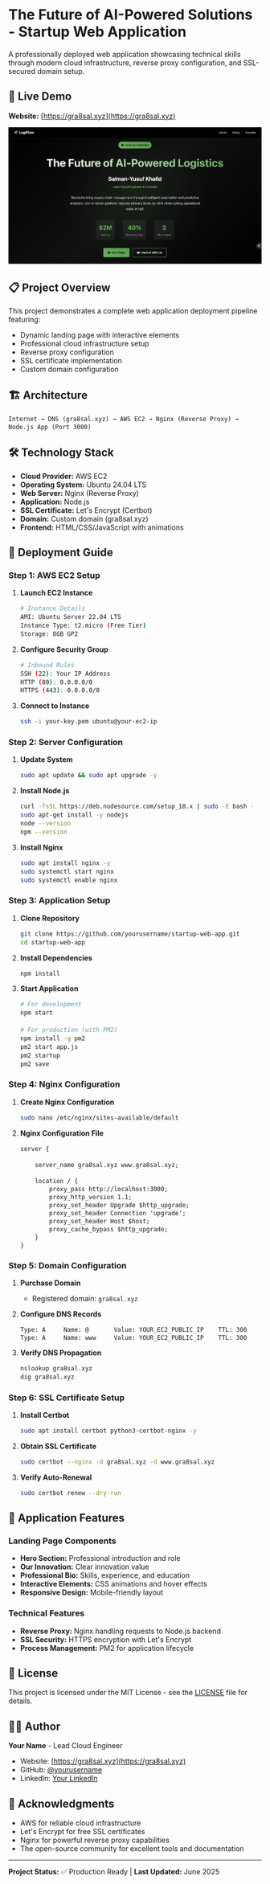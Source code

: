 # The Future of AI-Powered Solutions - Startup Web Application

A professionally deployed web application showcasing technical skills through modern cloud infrastructure, reverse proxy configuration, and SSL-secured domain setup.

## 🚀 Live Demo

**Website:** [https://gra8sal.xyz](https://gra8sal.xyz)

![screenshot](/screenshot.png)

## 📋 Project Overview

This project demonstrates a complete web application deployment pipeline featuring:

- Dynamic landing page with interactive elements
- Professional cloud infrastructure setup
- Reverse proxy configuration
- SSL certificate implementation
- Custom domain configuration

## 🏗️ Architecture

```
Internet → DNS (gra8sal.xyz) → AWS EC2 → Nginx (Reverse Proxy) → Node.js App (Port 3000)
```

## 🛠️ Technology Stack

- **Cloud Provider:** AWS EC2
- **Operating System:** Ubuntu 24.04 LTS
- **Web Server:** Nginx (Reverse Proxy)
- **Application:** Node.js
- **SSL Certificate:** Let's Encrypt (Certbot)
- **Domain:** Custom domain (gra8sal.xyz)
- **Frontend:** HTML/CSS/JavaScript with animations

## 📖 Deployment Guide

### Step 1: AWS EC2 Setup

1. **Launch EC2 Instance**

   ```bash
   # Instance Details
   AMI: Ubuntu Server 22.04 LTS
   Instance Type: t2.micro (Free Tier)
   Storage: 8GB GP2
   ```

2. **Configure Security Group**

   ```bash
   # Inbound Rules
   SSH (22): Your IP Address
   HTTP (80): 0.0.0.0/0
   HTTPS (443): 0.0.0.0/0
   ```

3. **Connect to Instance**
   ```bash
   ssh -i your-key.pem ubuntu@your-ec2-ip
   ```

### Step 2: Server Configuration

1. **Update System**

   ```bash
   sudo apt update && sudo apt upgrade -y
   ```

2. **Install Node.js**

   ```bash
   curl -fsSL https://deb.nodesource.com/setup_18.x | sudo -E bash -
   sudo apt-get install -y nodejs
   node --version
   npm --version
   ```

3. **Install Nginx**
   ```bash
   sudo apt install nginx -y
   sudo systemctl start nginx
   sudo systemctl enable nginx
   ```

### Step 3: Application Setup

1. **Clone Repository**

   ```bash
   git clone https://github.com/yourusername/startup-web-app.git
   cd startup-web-app
   ```

2. **Install Dependencies**

   ```bash
   npm install
   ```

3. **Start Application**

   ```bash
   # For development
   npm start

   # For production (with PM2)
   npm install -g pm2
   pm2 start app.js
   pm2 startup
   pm2 save
   ```

### Step 4: Nginx Configuration

1. **Create Nginx Configuration**

   ```bash
   sudo nano /etc/nginx/sites-available/default
   ```

2. **Nginx Configuration File**

   ```nginx
   server {

       server_name gra8sal.xyz www.gra8sal.xyz;

       location / {
           proxy_pass http://localhost:3000;
           proxy_http_version 1.1;
           proxy_set_header Upgrade $http_upgrade;
           proxy_set_header Connection 'upgrade';
           proxy_set_header Host $host;
           proxy_cache_bypass $http_upgrade;
       }
   }
   ```


### Step 5: Domain Configuration

1. **Purchase Domain**

   - Registered domain: `gra8sal.xyz`

2. **Configure DNS Records**

   ```
   Type: A     Name: @       Value: YOUR_EC2_PUBLIC_IP    TTL: 300
   Type: A     Name: www     Value: YOUR_EC2_PUBLIC_IP    TTL: 300
   ```

3. **Verify DNS Propagation**
   ```bash
   nslookup gra8sal.xyz
   dig gra8sal.xyz
   ```

### Step 6: SSL Certificate Setup

1. **Install Certbot**

   ```bash
   sudo apt install certbot python3-certbot-nginx -y
   ```

2. **Obtain SSL Certificate**

   ```bash
   sudo certbot --nginx -d gra8sal.xyz -d www.gra8sal.xyz
   ```

3. **Verify Auto-Renewal**
   ```bash
   sudo certbot renew --dry-run
   ```


## 🔧 Application Features

### Landing Page Components

- **Hero Section:** Professional introduction and role
- **Our Innovation:** Clear innovation value
- **Professional Bio:** Skills, experience, and education
- **Interactive Elements:** CSS animations and hover effects
- **Responsive Design:** Mobile-friendly layout

### Technical Features

- **Reverse Proxy:** Nginx handling requests to Node.js backend
- **SSL Security:** HTTPS encryption with Let's Encrypt
- **Process Management:** PM2 for application lifecycle


## 📝 License

This project is licensed under the MIT License - see the [LICENSE](LICENSE) file for details.

## 👨‍💻 Author

**Your Name** - Lead Cloud Engineer

- Website: [https://gra8sal.xyz](https://gra8sal.xyz)
- GitHub: [@yourusername](https://github.com/salskhal)
- LinkedIn: [Your LinkedIn](https://linkedin.com/in/salskhal)

## 🙏 Acknowledgments

- AWS for reliable cloud infrastructure
- Let's Encrypt for free SSL certificates
- Nginx for powerful reverse proxy capabilities
- The open-source community for excellent tools and documentation

---

**Project Status:** ✅ Production Ready | **Last Updated:** June 2025
